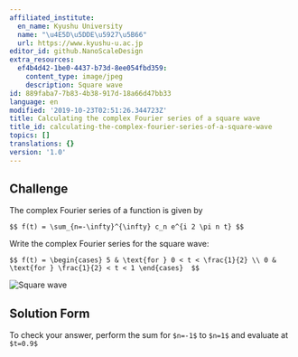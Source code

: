 ```yaml
---
affiliated_institute:
  en_name: Kyushu University
  name: "\u4E5D\u5DDE\u5927\u5B66"
  url: https://www.kyushu-u.ac.jp
editor_id: github.NanoScaleDesign
extra_resources:
  ef4b4d42-1be0-4437-b73d-8ee054fbd359:
    content_type: image/jpeg
    description: Square wave
id: 889faba7-7b83-4b38-917d-18a66d47bb33
language: en
modified: '2019-10-23T02:51:26.344723Z'
title: Calculating the complex Fourier series of a square wave
title_id: calculating-the-complex-fourier-series-of-a-square-wave
topics: []
translations: {}
version: '1.0'
---
```


## Challenge
The complex Fourier series of a function is given by 

`$$
    f(t) = \sum_{n=-\infty}^{\infty} c_n e^{i 2 \pi n t}
 $$`

Write the complex Fourier series for the square wave:

`$$
   f(t) =
   \begin{cases}
       5 & \text{for } 0 < t < \frac{1}{2} \\
       0 & \text{for } \frac{1}{2} < t < 1
   \end{cases} 
$$`

![Square wave](/api/v0/teachers/github.NanoScaleDesign/resources/public/ef4b4d42-1be0-4437-b73d-8ee054fbd359.jpeg/ef4b4d42-1be0-4437-b73d-8ee054fbd359.jpeg)

## Solution Form
To check your answer, perform the sum for `$n=-1$` to `$n=1$` and evaluate at `$t=0.9$`

